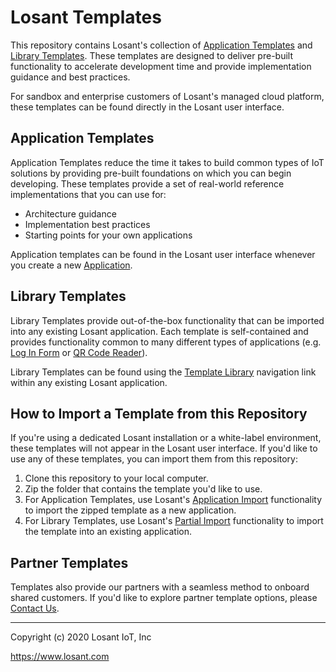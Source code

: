 # Losant Templates

This repository contains Losant's collection of [Application Templates](https://docs.losant.com/templates/overview) and [Library Templates](https://docs.losant.com/template-library/overview). These templates are designed to deliver pre-built functionality to accelerate development time and provide implementation guidance and best practices.

For sandbox and enterprise customers of Losant's managed cloud platform, these templates can be found directly in the Losant user interface.

## Application Templates

Application Templates reduce the time it takes to build common types of IoT solutions by providing pre-built foundations on which you can begin developing. These templates provide a set of real-world reference implementations that you can use for:

* Architecture guidance
* Implementation best practices
* Starting points for your own applications

Application templates can be found in the Losant user interface whenever you create a new [Application](https://docs.losant.com/applications/overview/).

## Library Templates

Library Templates provide out-of-the-box functionality that can be imported into any existing Losant application. Each template is self-contained and provides functionality common to many different types of applications (e.g. [Log In Form](https://github.com/Losant/losant-templates/tree/master/library-templates/experiences/forms/log-in) or [QR Code Reader](https://github.com/Losant/losant-templates/tree/master/library-templates/experiences/components/qr-code-reader)).

Library Templates can be found using the [Template Library](https://app.losant.com/applications/recent/template-library) navigation link within any existing Losant application.

## How to Import a Template from this Repository
If you're using a dedicated Losant installation or a white-label environment, these templates will not appear in the Losant user interface. If you'd like to use any of these templates, you can import them from this repository:

1. Clone this repository to your local computer.
2. Zip the folder that contains the template you'd like to use.
3. For Application Templates, use Losant's [Application Import](https://docs.losant.com/applications/import-export/#importing-an-application) functionality to import the zipped template as a new application.
4. For Library Templates, use Losant's [Partial Import](https://docs.losant.com/applications/import-export/#import-into-an-existing-application) functionality to import the template into an existing application.


## Partner Templates
Templates also provide our partners with a seamless method to onboard shared customers. If you'd like to explore partner template options, please [Contact Us](https://www.losant.com/custom-application-template).

---

Copyright (c) 2020 Losant IoT, Inc

https://www.losant.com



